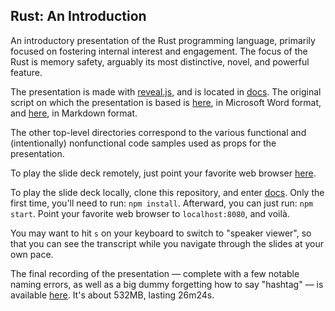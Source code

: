 Rust: An Introduction
---------------------

An introductory presentation of the Rust programming language, primarily focused
on fostering internal interest and engagement. The focus of the Rust is memory
safety, arguably its most distinctive, novel, and powerful feature.

The presentation is made with [reveal.js](https://revealjs.com/), and is located
in [docs](/docs). The original script on which the presentation
is based is [here](/docs/doc/Rust%20Talk%202023.11.09.docx), in
Microsoft Word format, and [here](docs/doc/Rust%20Talk%202023.11.09.md), in
Markdown format.

The other top-level directories correspond to the various functional and
(intentionally) nonfunctional code samples used as props for the presentation.

To play the slide deck remotely, just point your favorite web browser
[here](https://47degrees.github.io/rust-2023-11-09/).

To play the slide deck locally, clone this repository, and enter [docs](/docs).
Only the first time, you'll need to run: `npm install`. Afterward, you can just
run: `npm start`. Point your favorite web browser to `localhost:8080`, and
voilà.

You may want to hit `s` on your keyboard to switch to "speaker viewer", so that
you can see the transcript while you navigate through the slides at your own
pace.

The final recording of the presentation — complete with a few notable naming
errors, as well as a big dummy forgetting how to say "hashtag" — is available
[here](https://www.dropbox.com/s/pdtpdrhgpk0z8z9/Rust%20Talk%202023-11-09.mp4?dl=0).
It's about 532MB, lasting 26m24s.